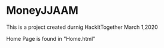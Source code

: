 # MoneyJJAAM
This is a project created durnig HackItTogether March 1,2020

Home Page is found in "Home.html"
